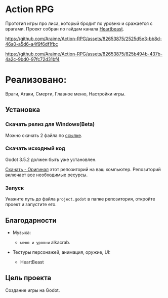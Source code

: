 # Action RPG
Прототип игры про лиса, который бродит по уровню и сражается с врагами.
Проект собран по гайдам канала [Heartbeast](https://www.youtube.com/@uheartbeast).  

https://github.com/Araime/Action-RPG/assets/82653875/2525d5e3-bb8d-46a0-a5d6-a4f9f6df1fbc

https://github.com/Araime/Action-RPG/assets/82653875/825b494b-437b-4a2c-9bd0-97fc72d31bf4

# Реализовано:

Враги, Атаки, Смерти, Главное меню, Настройки игры.  

## Установка

### Скачать релиз для Windows(Beta)

Можно скачать 2 файла по [ссылке]().

### Скачать исходный код

Godot 3.5.2 должен быть уже установлен.

[Скачать - Оригинал](https://github.com/Araime/Action-RPG/archive/master.zip) этот репозиторий на ваш компьютер. 
Репозиторий включает все необходимые ресурсы.

### Запуск

Укажите путь до файла `project.godot` в папке репозитория, откройте проект и запустите его.

## Благодарности
- Музыка:  
	- `меню и уровни` alkacrab.

- Тестуры персонажей, анимация, оружие, UI:  
    - HeartBeast  

## Цель проекта

Создание игры на Godot.

